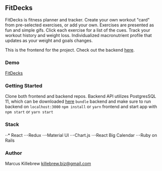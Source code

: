 ## FitDecks

FitDecks is fitness planner and tracker. Create your own workout "card" from pre-selected exercises, or add your own. Exercises are presented as fun and simple gifs. Click each exercise for a list of the cues. Track your workout history and weight loss. Individualized macronutrient profile that updates as your weight and goals changes.

This is the frontend for the project. Check out the backend [here](https://github.com/mnkillebr/fitdex-backend "FitDecks Backend").

### Demo
[FitDecks](http://youtube.com)

### Getting Started

Clone both frontend and backend repos. 
Backend API utilizes PostgresSQL 11, which can be downloaded [here](https://www.postgresql.org/)
`bundle` backend and make sure to run backend on `localhost:3000`
`npm install` or `yarn` frontend and start app with `npm start` or `yarn start`

### Stack

⋅⋅* React
⋅⋅-Redux
⋅⋅-Material UI
⋅⋅-Chart.js
⋅⋅-React Big Calendar
⋅⋅-Ruby on Rails

### Author
Marcus Killebrew [killebrew.biz@gmail.com](mailto:killebrew.biz@gmail.com)



